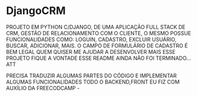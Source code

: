 # DjangoCRM
<div>
PROJETO EM PYTHON C/DJANGO, DE UMA APLICAÇÃO FULL STACK DE CRM, GESTÃO DE RELACIONAMENTO COM O CLIENTE, O MESMO POSSUE FUNCIONALIDADES COMO:
LOGUIN,
CADASTRO,
EXCLUIR USUÁRIO,
BUSCAR,
ADICIONAR, MAIS.
O CAMPO DE FORMULÁRIO DE CADASTRO É BEM LEGAL
QUEM QUISER ME AJUDAR A DESENVOLVER MAIS ESSE PROJETO FIQUE A VONTADE
ESSE README AINDA NÃO FOI TERMINADO... ATT

PRECISA TRADUZIR ALGUMAS PARTES DO CÓDIGO E IMPLEMENTAR ALGUMAS FUNCIONALIDADES 
TODO O BACKEND,FRONT EU FIZ COM AUXÍLIO DA FREECODCAMP -
</div>
